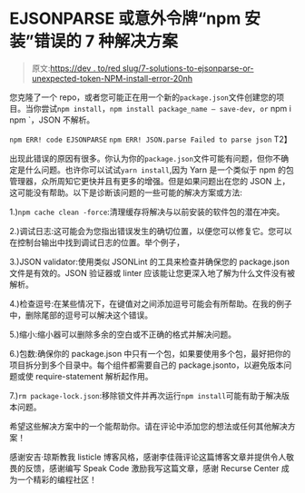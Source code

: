 # EJSONPARSE 或意外令牌“npm 安装”错误的 7 种解决方案

> 原文:[https://dev . to/red slug/7-solutions-to-ejsonparse-or-unexpected-token-NPM-install-error-20nh](https://dev.to/redslug/7-solutions-to-ejsonparse-or-unexpected-token-npm-install-error-20nh)

您克隆了一个 repo，或者您可能正在用一个新的`package.json`文件创建您的项目。当你尝试`npm install`，`npm install package_name — save-dev, or` npm i npm `，JSON 不解析。

`npm ERR! code EJSONPARSE`
`npm ERR! JSON.parse Failed to parse json`
T2】

出现此错误的原因有很多。你认为你的`package.json`文件可能有问题，但你不确定是什么问题。也许你可以试试`yarn install`,因为 Yarn 是一个类似于 npm 的包管理器，众所周知它更快并且有更多的增强。但是如果问题出在您的 JSON 上，这可能没有帮助。以下是诊断该问题的一些可能的解决方案或方法:

1.)`npm cache clean -force`:清理缓存将解决与以前安装的软件包的潜在冲突。

2.)调试日志:这可能会为您指出错误发生的确切位置，以便您可以修复它。您可以在控制台输出中找到调试日志的位置。举个例子，

3.)JSON validator:使用类似 JSONLint 的工具来检查并确保您的 package.json 文件是有效的。JSON 验证器或 linter 应该能让您更深入地了解为什么文件没有被解析。

4.)检查逗号:在某些情况下，在键值对之间添加逗号可能会有所帮助。在我的例子中，删除尾部的逗号可以解决这个错误。

5.)缩小:缩小器可以删除多余的空白或不正确的格式并解决问题。

6.)包数:确保你的 package.json 中只有一个包，如果要使用多个包，最好把你的项目拆分到多个目录中。每个组件都需要自己的 package.jsonto，以避免版本问题或使 require-statement 解析起作用。

7.)`rm package-lock.json`:移除锁文件并再次运行`npm install`可能有助于解决版本问题。

希望这些解决方案中的一个能帮助你。请在评论中添加您的想法或任何其他解决方案！

感谢安吉·琼斯教我 listicle 博客风格，感谢李佳薇评论这篇博客文章并提供令人敬畏的反馈，感谢编写 Speak Code 激励我写这篇文章，感谢 Recurse Center 成为一个精彩的编程社区！